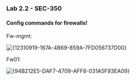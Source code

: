 ### Lab 2.2 - SEC-350

#### Config commands for firewalls!

Fw-mgmt:

![{12310919-167A-4B69-859A-7FD056737D00}](https://github.com/user-attachments/assets/5e47e407-1db8-4cf6-b994-104042bff902)

Fw01:

![{94B212E5-DAF7-4709-AFF8-031A5F93EA09}](https://github.com/user-attachments/assets/6898925f-5c2b-45cd-8208-1816434a8446)

